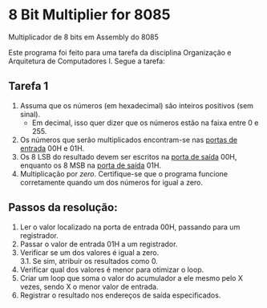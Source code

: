 # 8 Bit Multiplier for 8085
Multiplicador de 8 bits em Assembly do 8085

Este programa foi feito para uma tarefa da disciplina Organização e Arquitetura de Computadores I. Segue a tarefa:

## Tarefa 1
1) Assuma que os números (em hexadecimal) são inteiros positivos (sem sinal).
   * Em decimal, isso quer dizer que os números estão na faixa entre 0 e 255.
2) Os números que serão multiplicados encontram-se nas <ins>portas de entrada</ins> 00H e 01H.
3) Os 8 LSB do resultado devem ser escritos na <ins>porta de saída</ins> 00H, enquanto os 8 MSB na <ins>porta de saída</ins> 01H.
4) Multiplicação por *zero*. Certifique-se que o programa funcione corretamente quando um dos números for igual a zero.

## Passos da resolução:
1. Ler o valor localizado na porta de entrada 00H, passando para um registrador.
2. Passar o valor de entrada 01H a um registrador.
3. Verificar se um dos valores é igual a zero.<br>
      3.1. Se sim, atribuir os resultados como 0.
4. Verificar qual dos valores é menor para otimizar o loop.
5. Criar um loop que soma o valor do acumulador a ele mesmo pelo X vezes, sendo X o menor valor de entrada.
6. Registrar o resultado nos endereços de saída especificados.
